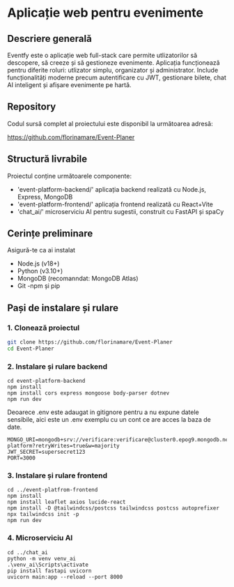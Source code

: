 # Aplicație web pentru evenimente
## Descriere generală
Eventfy este o aplicație web full-stack care permite utlizatorilor să descopere, să creeze și să gestioneze evenimente. Aplicația funcționează pentru diferite roluri: utlizator simplu, organizator și administrator. Include funcționalități moderne precum autentificare cu JWT, gestionare bilete, chat  AI inteligent și afișare evenimente pe hartă.

## Repository 
Codul sursă complet al proiectului este disponibil la următoarea adresă:

https://github.com/florinamare/Event-Planer

## Structură livrabile 

Proiectul conține următoarele componente:
- 'event-platform-backend/' aplicația backend realizată cu Node.js, Express, MongoDB
- 'event-platform-frontend/' aplicația frontend realizată cu React+Vite
- 'chat_ai/' microserviciu AI pentru sugestii, construit cu FastAPI și spaCy

## Cerințe preliminare
Asigură-te ca ai instalat
- Node.js (v18+)
- Python (v3.10+)
- MongoDB (recomanndat: MongoDB Atlas)
- Git
-npm și pip

## Pași de instalare și rulare

### 1. Clonează proiectul

```bash
git clone https://github.com/florinamare/Event-Planer
cd Event-Planer
```
### 2. Instalare și rulare backend 
```
cd event-platform-backend
npm install
npm install cors express mongoose body-parser dotnev
npm run dev
```

Deoarece .env este adaugat in gitignore pentru a nu expune datele sensibile, aici este un .env exemplu cu un cont ce are acces la baza de date.
```
MONGO_URI=mongodb+srv://verificare:verificare@cluster0.epog9.mongodb.net/event-platform?retryWrites=true&w=majority
JWT_SECRET=supersecret123
PORT=3000
```


### 3. Instalare și rulare frontend
```
cd ../event-platfrom-frontend
npm install
npm install leaflet axios lucide-react
npm install -D @tailwindcss/postcss tailwindcss postcss autoprefixer
npx tailwindcss init -p
npm run dev
```

### 4. Microserviciu AI
```
cd ../chat_ai
python -m venv venv_ai
.\venv_ai\Scripts\activate
pip install fastapi uvicorn
uvicorn main:app --reload --port 8000
```
